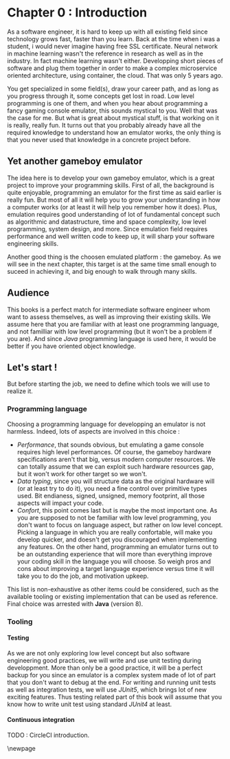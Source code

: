 # Chapter 0 : Introduction

As a software engineer, it is hard to keep up with all existing field since technology grows fast, faster
than you learn. Back at the time when i was a student, i would never imagine having free SSL certificate.
Neural network in machine learning wasn't the reference in research as well as in the industry. In fact
machine learning wasn't either. Developping short pieces of software and plug them together in order to
make a complex microservice oriented architecture, using container, the cloud. That was only 5 years ago.

You get specialized in some field(s), draw your career path, and as long as you progress through it, some
concepts get lost in road. Low level programming is one of them, and when you hear about programming a
fancy gaming console emulator, this sounds mystical to you. Well that was the case for me. But what is great
about mystical stuff, is that working on it is really, really fun. It turns out that you probably already
have all the required knowledge to understand how an emulator works, the only thing is that you never
used that knowledge in a concrete project before.

## Yet another gameboy emulator

The idea here is to develop your own gameboy emulator, which is a great project to improve your
programming skills. First of all, the background is quite enjoyable, programming an emulator for the
first time as said earlier is really fun. But most of all it will help you to grow your understanding
in how a computer works (or at least it will help you remember how it does). Plus, emulation requires
good understanding of lot of fundamental concept such as algorithmic and datastructure, time and space
complexity, low level programming, system design, and more. Since emulation field requires performance
and well written code to keep up, it will sharp your software engineering skills.

Another good thing is the choosen emulated platform : the gameboy. As we will see in the next chapter,
this target is at the same time small enough to suceed in achieving it, and big enough to walk through
many skills.

## Audience

This books is a perfect match for intermediate software engineer whom want to assess themselves, as well
as improving their existing skills. We assume here that you are familiar with at least one programming
language, and not familliar with low level programming (but it won't be a problem if you are). And since
*Java* programming language is used here, it would be better if you have oriented object knowledge.

## Let's start !

But before starting the job, we need to define which tools we will use to realize it.

### Programming language

Choosing a programming language for developping an emulator is not harmless. Indeed, lots of aspects are
involved in this choice :

- _Performance_, that sounds obvious, but emulating a game console requires high level performances. Of
course, the gameboy hardware specifications aren't that big, versus modern computer resources. We can
totally assume that we can exploit such hardware resources gap, but it won't work for other target so
we won't.
- _Data typing_, since you will structure data as the original hardware will (or at least try to do it),
you need a fine control over primitive types used. Bit endianess, signed, unsigned, memory footprint,
all those aspects will impact your code.
- _Confort_, this point comes last but is maybe the most important one. As you are supposed to not be
familiar with low level programming, you don't want to focus on language aspect, but rather on low
level concept. Picking a language in which you are really confortable, will make you develop
quicker, and doesn't get you discouraged when implementing any features. On the other hand, programming
an emulator turns out to be an outstanding experience that will more than everything improve your coding
skill in the language you will choose. So weigh pros and cons about improving a target language experience
versus time it will take you to do the job, and motivation upkeep.

This list is non-exhaustive as other items could be considered, such as the available tooling or existing
implementation that can be used as reference. Final choice was arrested with **Java** (version 8).

### Tooling

#### Testing

As we are not only exploring low level concept but also software engineering good practices, we will write
and use unit testing during developpment. More than only be a good practice, it will be a perfect backup
for you since an emulator is a complex system made of lot of part that you don't want to debug at the end.
For writing and running unit tests as well as integration tests, we will use *JUnit5*, which brings lot
of new exciting features. Thus testing related part of this book will assume that you know how to write
unit test using standard *JUnit4* at least.

#### Continuous integration

TODO : CircleCI introduction.

\newpage
